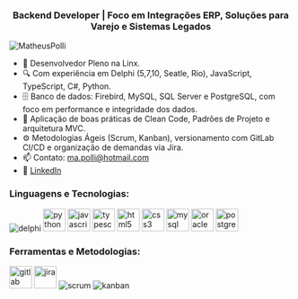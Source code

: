 <h3 align="center">Backend Developer | Foco em Integrações ERP, Soluções para Varejo e Sistemas Legados</h3>

<p align="left"> <img src="https://komarev.com/ghpvc/?username=MatheusPolli" alt="MatheusPolli" /> </p>

- 🔧 Desenvolvedor Pleno na Linx.
- 🔍 Com experiência em Delphi (5,7,10, Seatle, Rio), JavaScript, TypeScript, C#, Python.
- 🗄️ Banco de dados: Firebird, MySQL, SQL Server e PostgreSQL, com foco em performance e integridade dos dados.
- 🚀 Aplicação de boas práticas de Clean Code, Padrões de Projeto e arquitetura MVC.
- ⚙️ Metodologias Ágeis (Scrum, Kanban), versionamento com GitLab CI/CD e organização de demandas via Jira.
- 📫 Contato: ma.polli@hotmail.com
- 🔗 <a href="https://www.linkedin.com/in/matheusgasparottopolli/" target="_blank">LinkedIn</a>

<h3 align="left">Linguagens e Tecnologias:</h3>
<p align="left">
  <img src="https://img.shields.io/badge/Delphi-EE1F35?style=for-the-badge&logo=embarcadero&logoColor=white" alt="delphi"/>
  <img src="https://cdn.jsdelivr.net/gh/devicons/devicon/icons/python/python-original.svg" alt="python" width="40" height="40"/>
  <img src="https://cdn.jsdelivr.net/gh/devicons/devicon/icons/javascript/javascript-original.svg" alt="javascript" width="40" height="40"/>
  <img src="https://cdn.jsdelivr.net/gh/devicons/devicon/icons/typescript/typescript-original.svg" alt="typescript" width="40" height="40"/>
  <img src="https://cdn.jsdelivr.net/gh/devicons/devicon/icons/html5/html5-original.svg" alt="html5" width="40" height="40"/>
  <img src="https://cdn.jsdelivr.net/gh/devicons/devicon/icons/css3/css3-original.svg" alt="css3" width="40" height="40"/>
  <img src="https://cdn.jsdelivr.net/gh/devicons/devicon/icons/mysql/mysql-original.svg" alt="mysql" width="40" height="40"/>
  <img src="https://cdn.jsdelivr.net/gh/devicons/devicon/icons/oracle/oracle-original.svg" alt="oracle" width="40" height="40"/>
  <img src="https://cdn.jsdelivr.net/gh/devicons/devicon/icons/postgresql/postgresql-original.svg" alt="postgresql" width="40" height="40"/>
</p>

<h3 align="left">Ferramentas e Metodologias:</h3>
<p align="left">
  <img src="https://cdn.jsdelivr.net/gh/devicons/devicon/icons/gitlab/gitlab-original.svg" alt="gitlab" width="40" height="40"/>
  <img src="https://cdn.jsdelivr.net/gh/devicons/devicon/icons/jira/jira-original.svg" alt="jira" width="40" height="40"/>
  <img src="https://img.shields.io/badge/Scrum-0052CC?style=for-the-badge&logo=scrum&logoColor=white" alt="scrum"/>
  <img src="https://img.shields.io/badge/Kanban-FF9E0F?style=for-the-badge&logo=kanbanize&logoColor=white" alt="kanban"/>
</p>
